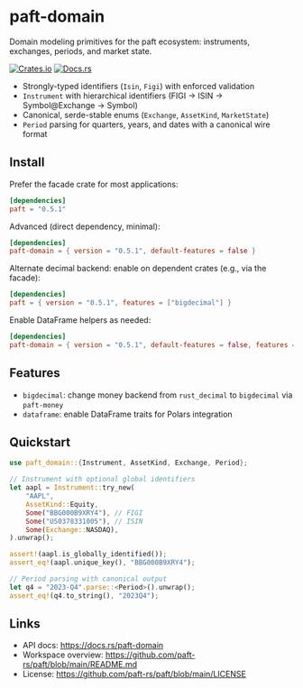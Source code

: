 paft-domain
===========

Domain modeling primitives for the paft ecosystem: instruments, exchanges, periods, and market state.

[![Crates.io](https://img.shields.io/crates/v/paft-domain)](https://crates.io/crates/paft-domain)
[![Docs.rs](https://docs.rs/paft-domain/badge.svg)](https://docs.rs/paft-domain)

- Strongly-typed identifiers (`Isin`, `Figi`) with enforced validation
- `Instrument` with hierarchical identifiers (FIGI → ISIN → Symbol@Exchange → Symbol)
- Canonical, serde-stable enums (`Exchange`, `AssetKind`, `MarketState`)
- `Period` parsing for quarters, years, and dates with a canonical wire format

Install
-------

Prefer the facade crate for most applications:

```toml
[dependencies]
paft = "0.5.1"
```

Advanced (direct dependency, minimal):

```toml
[dependencies]
paft-domain = { version = "0.5.1", default-features = false }
```

Alternate decimal backend: enable on dependent crates (e.g., via the facade):
```toml
[dependencies]
paft = { version = "0.5.1", features = ["bigdecimal"] }
```

Enable DataFrame helpers as needed:

```toml
[dependencies]
paft-domain = { version = "0.5.1", default-features = false, features = ["dataframe"] }
```

Features
--------

- `bigdecimal`: change money backend from `rust_decimal` to `bigdecimal` via `paft-money`
- `dataframe`: enable DataFrame traits for Polars integration

Quickstart
----------

```rust
use paft_domain::{Instrument, AssetKind, Exchange, Period};

// Instrument with optional global identifiers
let aapl = Instrument::try_new(
    "AAPL",
    AssetKind::Equity,
    Some("BBG000B9XRY4"), // FIGI
    Some("US0378331005"), // ISIN
    Some(Exchange::NASDAQ),
).unwrap();

assert!(aapl.is_globally_identified());
assert_eq!(aapl.unique_key(), "BBG000B9XRY4");

// Period parsing with canonical output
let q4 = "2023-Q4".parse::<Period>().unwrap();
assert_eq!(q4.to_string(), "2023Q4");
```

Links
-----

- API docs: https://docs.rs/paft-domain
- Workspace overview: https://github.com/paft-rs/paft/blob/main/README.md
- License: https://github.com/paft-rs/paft/blob/main/LICENSE
